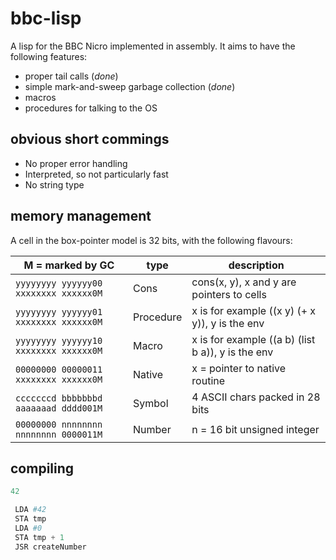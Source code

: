 # bbc-lisp

A lisp for the BBC Nicro implemented in assembly. It aims to have the following features:

- proper tail calls (_done_)
- simple mark-and-sweep garbage collection (_done_)
- macros
- procedures for talking to the OS

## obvious short commings

- No proper error handling
- Interpreted, so not particularly fast
- No string type

## memory management

A cell in the box-pointer model is 32 bits, with the following flavours:

| M = marked by GC                      | type      | description                                       |
| ------------------------------------- | --------- | ------------------------------------------------- |
| `yyyyyyyy yyyyyy00 xxxxxxxx xxxxxx0M` | Cons      | cons(x, y), x and y are pointers to cells         |
| `yyyyyyyy yyyyyy01 xxxxxxxx xxxxxx0M` | Procedure | x is for example ((x y) (+ x y)), y is the env    |
| `yyyyyyyy yyyyyy10 xxxxxxxx xxxxxx0M` | Macro     | x is for example ((a b) (list b a)), y is the env |
| `00000000 00000011 xxxxxxxx xxxxxx0M` | Native    | x = pointer to native routine                     |
| `cccccccd bbbbbbbd aaaaaaad dddd001M` | Symbol    | 4 ASCII chars packed in 28 bits                   |
| `00000000 nnnnnnnn nnnnnnnn 0000011M` | Number    | n = 16 bit unsigned integer                       |

## compiling

```clj
42
```

```s
 LDA #42
 STA tmp
 LDA #0
 STA tmp + 1
 JSR createNumber
```
